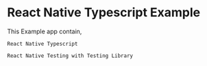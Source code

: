 # React Native Typescript Example

This Example app contain,

   `React Native Typescript`
   
   `React Native Testing with Testing Library`
